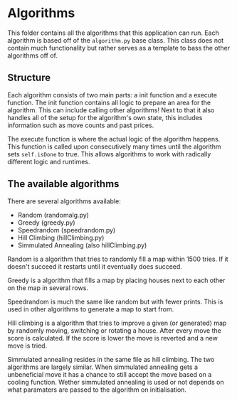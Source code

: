 # Algorithms
This folder contains all the algorithms that this application can run. Each algorithm is based off of the `algorithm.py` base class. This class does not contain much functionality but rather serves as a template to bass the other algorithms off of.

## Structure
Each algorithm consists of two main parts: a init function and a execute function. The init function contains all logic to prepare an area for the algorithm. This can include calling other algorithms! Next to that it also handles all of the setup for the algorithm's own state, this includes information such as move counts and past prices.

The execute function is where the actual logic of the algorithm happens. This function is called upon consecutively many times until the algorithm sets `self.isDone` to true. This allows algorithms to work with radically different logic and runtimes.

## The available algorithms
There are several algorithms available:
* Random (randomalg.py)
* Greedy (greedy.py)
* Speedrandom (speedrandom.py)
* Hill Climbing (hillClimbing.py)
* Simmulated Annealing (also hillClimbing.py)

Random is a algorithm that tries to randomly fill a map within 1500 tries. If it doesn't succeed it restarts until it eventually does succeed.

Greedy is a algorithm that fills a map by placing houses next to each other on the map in several rows.

Speedrandom is much the same like random but with fewer prints. This is used in other algorithms to generate a map to start from.

Hill climbing is a algorithm that tries to improve a given (or generated) map by randomly moving, switching or rotating a house. After every move the score is calculated. If the score is lower the move is reverted and a new move is tried.

Simmulated annealing resides in the same file as hill climbing. The two algorithms are largely similar. When simmulated annealing gets a unbeneficial move it has a chance to still accept the move based on a cooling function. Wether simmulated annealing is used or not depends on what paramaters are passed to the algorithm on initialisation.
